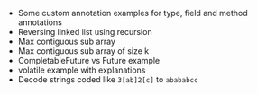 - Some custom annotation examples for type, field and method annotations
- Reversing linked list using recursion
- Max contiguous sub array 
- Max contiguous sub array of size k
- CompletableFuture vs Future example
- volatile example with explanations
- Decode strings coded like `3[ab]2[c]` to `abababcc`